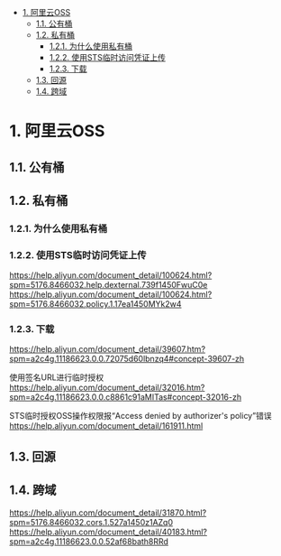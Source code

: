 
<!-- TOC -->

- [1. 阿里云OSS](#1-阿里云oss)
    - [1.1. 公有桶](#11-公有桶)
    - [1.2. 私有桶](#12-私有桶)
        - [1.2.1. 为什么使用私有桶](#121-为什么使用私有桶)
        - [1.2.2. 使用STS临时访问凭证上传](#122-使用sts临时访问凭证上传)
        - [1.2.3. 下载](#123-下载)
    - [1.3. 回源](#13-回源)
    - [1.4. 跨域](#14-跨域)

<!-- /TOC -->


# 1. 阿里云OSS  

## 1.1. 公有桶  


## 1.2. 私有桶  
### 1.2.1. 为什么使用私有桶  


### 1.2.2. 使用STS临时访问凭证上传
https://help.aliyun.com/document_detail/100624.html?spm=5176.8466032.help.dexternal.739f1450FwuC0e
https://help.aliyun.com/document_detail/100624.html?spm=5176.8466032.policy.1.17ea1450MYk2w4

### 1.2.3. 下载

https://help.aliyun.com/document_detail/39607.htm?spm=a2c4g.11186623.0.0.72075d60lbnzq4#concept-39607-zh

使用签名URL进行临时授权
https://help.aliyun.com/document_detail/32016.htm?spm=a2c4g.11186623.0.0.c8861c91aMITas#concept-32016-zh

STS临时授权OSS操作权限报“Access denied by authorizer's policy”错误
https://help.aliyun.com/document_detail/161911.html


## 1.3. 回源
<!-- 

https://help.aliyun.com/document_detail/65093.html
-->


## 1.4. 跨域  

https://help.aliyun.com/document_detail/31870.html?spm=5176.8466032.cors.1.527a1450z1AZq0  
https://help.aliyun.com/document_detail/40183.html?spm=a2c4g.11186623.0.0.52af68bath8RRd  
    